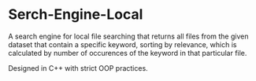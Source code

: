 # Serch-Engine-Local

A search engine for local file searching that returns all files from the given dataset that contain a specific keyword, sorting by relevance, which is calculated by number of occurences of the keyword in that particular file.

Designed in C++ with strict OOP practices.

